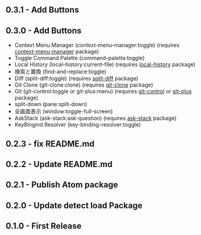 ## 0.3.1 - Add Buttons
## 0.3.0 - Add Buttons
* Context Menu Manager (context-menu-manager:toggle) (requires [context-menu-manager](https://atom.io/packages/context-menu-manager) package)
* Toggle Command Palette (command-palette:toggle)
* Local History (local-history:current-file) (requires [local-history](https://atom.io/packages/local-history) package)
* 検索と置換 (find-and-replace:toggle)
* Diff (split-diff:toggle) (requires [split-diff](https://atom.io/packages/split-diff) package)
* Git Clone (git-clone:clone) (requires [git-clone](https://atom.io/packages/git-clone) package)
* Git (git-control:toggle or git-plus:menu) (requires [git-control](https://atom.io/packages/git-control) or [git-plus](https://atom.io/packages/git-plus) package)
* split-down (pane:split-down)
* 全画面表示 (window:toggle-full-screen)
* AskStack (ask-stack:ask-question) (requires [ask-stack](https://atom.io/packages/ask-stack) package)
* KeyBingind Resolver (key-binding-resolver:toggle)

## 0.2.3 - fix README.md
## 0.2.2 - Update README.md
## 0.2.1 - Publish Atom package
## 0.2.0 - Update detect load Package
## 0.1.0 - First Release
